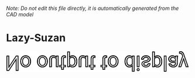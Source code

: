 ###### Note: Do not edit this file directly, it is automatically generated from the CAD model

# Lazy-Suzan

![](/project.svg)



 


